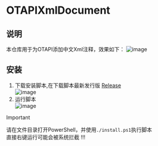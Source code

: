 # OTAPIXmlDocument

## 说明
本仓库用于为OTAPI添加中文Xml注释，效果如下：
![image](https://github.com/user-attachments/assets/2e20ae9a-ddc6-47e1-ace3-9933a5a8cdc0)

## 安装
1. 下载安装脚本,在下载脚本最新发行版 [Release](https://github.com/UnrealMultiple/OTAPIXmlDocument/releases/latest)  
   ![image](https://github.com/user-attachments/assets/f960f3df-9c76-4563-bb88-5e84edd37b90)
2. 运行脚本  
   ![image](https://github.com/user-attachments/assets/03997492-7c6c-4b8f-ab84-1b04e3182aff)

> [!IMPORTANT]
> 请在文件目录打开PowerShell，并使用`./install.ps1`执行脚本  
> 直接右键运行可能会被系统拦截 !!!
